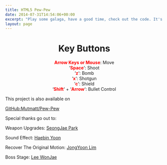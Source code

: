 ```yaml
---
title: HTML5 Pew-Pew
date: 2014-07-31T14:54:06+00:00
excerpt: "Play some galaga, have a good time, check out the code. It's all open source!"
layout: page
---
```

<link href="https://cdn.rawgit.com/Mutmatt/Pew-Pew/v1.0/css/bootstrap-responsive.min.css" type="spreadsheet" />

<link href='https://fonts.googleapis.com/css?family=Iceland' rel='stylesheet' type='text/css' />

<div class="footer" align="center">
  <h1 class="text-info">
    Key Buttons
  </h1>
  
  <p>
    <b style="color:red;">Arrow Keys or Mouse</b>: Move <br /> &#8216;<b style="color:red;">Space</b>&#8216;: Shoot <br /> &#8216;<b style="color:red;">z</b>&#8216;: Bomb <br /> &#8216;<b style="color:red;">x</b>&#8216;: Shotgun <br /> &#8216;<b style="color:red;">c</b>&#8216;: Shield <br /> &#8216;<b style="color:red;">Shift</b>&#8216; + &#8216;<b style="color:red;">Arrow</b>&#8216;: Bullet Control<br />
  </p>
</div><canvas id="galaga_canvas" width="400" height="400" style="background-color:black;" tabindex='1'></canvas>


<div id="img_source" style="display:none;">
  <img id="bad1" src="https://mutmatt.github.io/images/pew-pew/bad2.png?w=750" data-recalc-dims="1" /> <img id="bad2" src="https://mutmatt.github.io/images/pew-pew/bad3.png?w=750" data-recalc-dims="1" /> <img id="bad3" src="https://mutmatt.github.io/images/pew-pew/bad1.png?w=750" data-recalc-dims="1" /> <img id="good" src="https://mutmatt.github.io/images/pew-pew/good.png?w=750" data-recalc-dims="1" /> <img id="suri" src="https://mutmatt.github.io/images/pew-pew/suri.png?w=750" data-recalc-dims="1" /> <img id="vim" src="https://mutmatt.github.io/images/pew-pew/vim.png?w=750" data-recalc-dims="1" /> <img id="laser" src="https://mutmatt.github.io/images/pew-pew/laser11.png?resize=40%2C24"  data-recalc-dims="1" /> <img id="boss" src="https://mutmatt.github.io/images/pew-pew/bc.png?resize=90%2C70"  data-recalc-dims="1" /> <img id="explosion" src="https://mutmatt.github.io/images/pew-pew/explosion1.png?w=750" data-recalc-dims="1" />
</div><audio id="sound0"> <source src="https://mutmatt.github.io/images/pew-pew/galaga0.mp3"></source> <source src="https://mutmatt.github.io/images/pew-pew/galaga0.wav"></source> Your browser doesn&#8217;t support our audio files </audio> <audio id="sound1"> <source src="https://mutmatt.github.io/images/pew-pew/galaga1.mp3"></source> <source src="https://mutmatt.github.io/images/pew-pew/galaga1.wav"></source> Your browser doesn&#8217;t support our audio files </audio> <audio id="sound2"> <source src="https://mutmatt.github.io/images/pew-pew/galaga2.mp3"></source> <source src="https://mutmatt.github.io/images/pew-pew/galaga2.wav"></source> Your browser doesn&#8217;t support our audio files </audio> <audio id="sound3"> <source src="https://mutmatt.github.io/images/pew-pew/galaga3.mp3"></source> <source src="https://mutmatt.github.io/images/pew-pew/galaga3.wav"></source> Your browser doesn&#8217;t support our audio files </audio> <audio id="sound4"> <source src="https://mutmatt.github.io/images/pew-pew/galaga4.mp3"></source> <source src="https://mutmatt.github.io/images/pew-pew/galaga4.wav"></source> Your browser doesn&#8217;t support our audio files </audio> <audio id="sound5"> <source src="https://mutmatt.github.io/images/pew-pew/galaga5.mp3"></source> <source src="https://mutmatt.github.io/images/pew-pew/galaga5.wav"></source> Your browser doesn&#8217;t support our audio files </audio> <audio id="sound6"> <source src="https://mutmatt.github.io/images/pew-pew/galaga6.mp3"></source> <source src="https://mutmatt.github.io/images/pew-pew/galaga6.wav"></source> Your browser doesn&#8217;t support our audio files </audio> <audio id="sound7"> <source src="https://mutmatt.github.io/images/pew-pew/galaga7.mp3"></source> <source src="https://mutmatt.github.io/images/pew-pew/galaga7.wav"></source> Your browser doesn&#8217;t support our audio files </audio> <audio id="sound8"> <source src="https://mutmatt.github.io/images/pew-pew/galaga8.mp3"></source> <source src="https://mutmatt.github.io/images/pew-pew/galaga8.wav"></source> Your browser doesn&#8217;t support our audio files </audio> <audio id="sound9"> <source src="https://mutmatt.github.io/images/pew-pew/galaga9.mp3"></source> <source src="https://mutmatt.github.io/images/pew-pew/galaga9.wav"></source> Your browser doesn&#8217;t support our audio files </audio> <audio id="sound11"> <source src="https://mutmatt.github.io/images/pew-pew/galaga11.mp3"></source> <source src="https://mutmatt.github.io/images/pew-pew/galaga11.wav"></source> Your browser doesn&#8217;t support our audio files </audio> <audio id="sound12"> <source src="https://mutmatt.github.io/images/pew-pew/galaga12.mp3"></source> <source src="https://mutmatt.github.io/images/pew-pew/galaga12.wav"></source> Your browser doesn&#8217;t support our audio files </audio> <audio id="sound13"> <source src="https://mutmatt.github.io/images/pew-pew/galaga13.mp3"></source> <source src="https://mutmatt.github.io/images/pew-pew/galaga13.wav"></source> Your browser doesn&#8217;t support our audio files </audio> <audio id="sound14"> <source src="https://mutmatt.github.io/images/pew-pew/galaga14.mp3"></source> <source src="https://mutmatt.github.io/images/pew-pew/galaga14.wav"></source> Your browser doesn&#8217;t support our audio files </audio> This project is also available on 

<a href="https://github.com/Mutmatt/Pew-Pew" title="HTML5 Galaga" rel="external" target="_blank">GitHub:Mutmatt/Pew-Pew</a>  


  
Special thanks go out to:
  
Weapon Upgrades: <a href="https://plus.google.com/111302679105358219806/about" target="_blank">SeongJae Park</a>
  
Sound Effect: <a href="https://plus.google.com/106958385030616827332/about" target="_blank">Haebin Yoon</a>
  
Recover The Original Motion: <a href="https://plus.google.com/111516089306509884557/about" target="_blank">JongYoon Lim</a>
  
Boss Stage: <a href="https://plus.google.com/107621265594457706915/about" target="_blank">Lee WonJae</a>